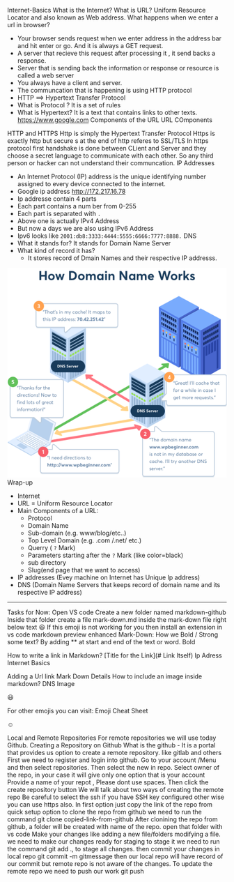 Internet-Basics
What is the Internet?
What is URL?
Uniform Resource Locator and also known as Web address.
What happens when we enter a url in browser?
- Your browser sends request when we enter address in the address bar and hit enter or go. And it is always a GET request.
- A server that recieve this request after processing it , it send backs a response.
- Server that is sending back the information or response or resource is called a web server
- You always have a client and server.
- The communcation that is happening is using HTTP protocol
- HTTP ==> Hypertext Transfer Protocol
- What is Protocol ? It is a set of rules
- What is Hypertext? It is a text that contains links to other texts.
https://www.google.com
Components of the URL
URL COmponents

HTTP and HTTPS
Http is simply the Hypertext Transfer Protocol
Https is exactly http but secure
s at the end of http referes to SSL/TLS
In https protocol first handshake is done between CLient and Server and they choose a secret language to communicate with each other. So any third person or hacker can not understand their communcation.
IP Addresses
- An Internet Protocol (IP) address is the unique identifying number assigned to every device connected to the internet.
- Google ip address http://172.217.16.78
- Ip addresse contain 4 parts
- Each part contains a num ber from 0-255
- Each part is separated with `.`
- Above one is actually IPv4 Address
- But now a days we are also using IPv6 Address
- Ipv6 looks like `2001:db8:3333:4444:5555:6666:7777:8888.`
DNS
- What it stands for?
    It stands for Domain Name Server
- What kind of record it has?
    - It stores record of Dmain Names and their respective IP addresss.

![DNS Image](./DNS.png)
Wrap-up
- Internet
- URL = Uniform Resource Locator
- Main Components of a URL:
    - Protocol
    - Domain Name
    - Sub-domain (e.g. www/blog/etc..)
    - Top Level Domain (e.g. .com /.net/ etc.)
    - Querry ( `?` Mark)
    - Parameters starting after the `?` Mark (like color=black)
    - sub directory
    - Slug(end page that we want to access)
- IP addresses (Evey machine on Internet has Unique Ip address)
- DNS (Domain Name Servers that keeps record of domain name and its respective IP address)

-------
Tasks for Now:
Open VS code
Create a new folder named markdown-github
Inside that folder create a file mark-down.md
inside the mark-down file right below text
:smiley:
If this emoji is not working for you then install an extension in vs code markdown preview enhanced
Mark-Down:
How we Bold / Strong some text? By adding ** at start and end of the text or word. Bold

How to write a link in Markdown? [Title for the Link](# Link Itself) Ip Adress Internet Basics

Adding a Url link Mark Down Details
How to include an image inside markdown? DNS Image

:smiley:

For other emojis you can visit: Emoji Cheat Sheet

:relaxed:

Local and Remote Repositories
For remote repositories we will use today Github.
Creating a Repository on Github
What is the github - It is a portal that provides us option to create a remote repository. like gitlab and others
First we need to register and login into github.
Go to your account /Menu and then select repositories.
Then select the new in repo.
Select owner of the repo, in your case it will give only one option that is your account
Provide a name of your repot , Please dont use spaces.
Then click the create repository button
We will talk about two ways of creating the remote repo
Be careful to select the ssh if you have SSH key configured other wise you can use https also.
In first option just copy the link of the repo from quick setup option
to clone the repo from github we need to run the command git clone copied-link-from-github
After clonining the repo from github, a folder will be created with name of the repo.
open that folder with vs code
Make your changes like adding a new file/folders modifying a file.
we need to make our changes ready for staging
to stage it we need to run the command git add ., to stage all changes.
then commit your changes in local repo git commit -m gitmessage
then our local repo will have record of our commit but remote repo is not aware of the changes.
To update the remote repo we need to push our work git push
